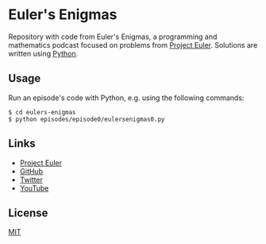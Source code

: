# Euler's Enigmas

Repository with code from Euler's Enigmas, a programming and mathematics podcast focused on problems from [Project Euler](https://projecteuler.net). Solutions are written using [Python](https://www.python.org/).

## Usage

Run an episode's code with Python, e.g. using the following commands:

```
$ cd eulers-enigmas
$ python episodes/episode0/eulersenigmas0.py
```

## Links

* [Project Euler](https://projecteuler.net/)
* [GitHub](https://github.com/ErikKarlen/eulers-enigmas)
* [Twitter](https://twitter.com/EulersEnigmas)
* [YouTube](https://www.youtube.com/@eulersenigmas)

## License

[MIT](https://choosealicense.com/licenses/mit/)
